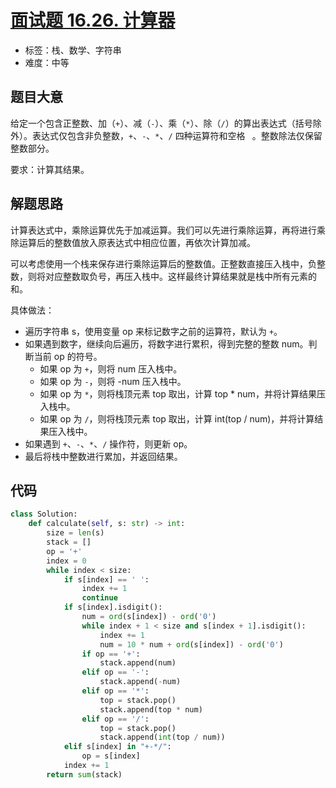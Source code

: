 # [面试题 16.26. 计算器](https://leetcode.cn/problems/calculator-lcci/)

- 标签：栈、数学、字符串
- 难度：中等

## 题目大意

给定一个包含正整数、加（`+`）、减（`-`）、乘（`*`）、除（`/`）的算出表达式（括号除外）。表达式仅包含非负整数，`+`、`-`、`*`、`/` 四种运算符和空格 ` `。整数除法仅保留整数部分。

要求：计算其结果。

## 解题思路

计算表达式中，乘除运算优先于加减运算。我们可以先进行乘除运算，再将进行乘除运算后的整数值放入原表达式中相应位置，再依次计算加减。

可以考虑使用一个栈来保存进行乘除运算后的整数值。正整数直接压入栈中，负整数，则将对应整数取负号，再压入栈中。这样最终计算结果就是栈中所有元素的和。

具体做法：

- 遍历字符串 s，使用变量 op 来标记数字之前的运算符，默认为 `+`。
- 如果遇到数字，继续向后遍历，将数字进行累积，得到完整的整数 num。判断当前 op 的符号。
  - 如果 op 为 `+`，则将 num 压入栈中。
  - 如果 op 为 `-`，则将 -num 压入栈中。
  - 如果 op 为 `*`，则将栈顶元素 top 取出，计算 top * num，并将计算结果压入栈中。
  - 如果 op 为 `/`，则将栈顶元素 top 取出，计算 int(top / num)，并将计算结果压入栈中。
- 如果遇到 `+`、`-`、`*`、`/` 操作符，则更新 op。
- 最后将栈中整数进行累加，并返回结果。

## 代码

```Python
class Solution:
    def calculate(self, s: str) -> int:
        size = len(s)
        stack = []
        op = '+'
        index = 0
        while index < size:
            if s[index] == ' ':
                index += 1
                continue
            if s[index].isdigit():
                num = ord(s[index]) - ord('0')
                while index + 1 < size and s[index + 1].isdigit():
                    index += 1
                    num = 10 * num + ord(s[index]) - ord('0')
                if op == '+':
                    stack.append(num)
                elif op == '-':
                    stack.append(-num)
                elif op == '*':
                    top = stack.pop()
                    stack.append(top * num)
                elif op == '/':
                    top = stack.pop()
                    stack.append(int(top / num))
            elif s[index] in "+-*/":
                op = s[index]
            index += 1
        return sum(stack)
```

